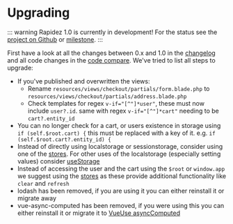 # Upgrading

::: warning Rapidez 1.0 is currently in development!
For the status see the [project on Github](https://github.com/orgs/rapidez/projects/1) or [milestone](https://github.com/rapidez/rapidez/milestone/1).
:::

First have a look at all the changes between 0.x and 1.0 in the [changelog](https://github.com/rapidez/core/blob/master/CHANGELOG.md) and all code changes in the [code compare](https://github.com/rapidez/core/compare/0.x...master). We've tried to list all steps to upgrade:

- If you've published and overwritten the views:
  - Rename `resources/views/checkout/partials/form.blade.php` to `resources/views/checkout/partials/address.blade.php`
  - Check templates for regex `v-if="[^"]*user"`, these must now include `user?.id`. same with regex `v-if="[^"]*cart"` needing to be `cart?.entity_id`
- You can no longer check for a cart, or users existence in storage using `if (self.$root.cart) {` this must be replaced with a key of it. e.g. `if (self.$root.cart?.entity_id) {`
- Instead of directly using localstorage or sessionstorage, consider using one of the [stores](https://github.com/rapidez/core/tree/master/resources/js/stores).
  For other uses of the localstorage (especially setting values) consider [useStorage](https://vueuse.org/core/useStorage/)
- Instead of accessing the user and the cart using the `$root` or `window.app` we suggest using the [stores](https://github.com/rapidez/core/tree/master/resources/js/stores) as these provide additional functionality like `clear` and `refresh`
- lodash has been removed, if you are using it you can either reinstall it or migrate away
- vue-async-computed has been removed, if you were using this you can either reinstall it or migrate it to [VueUse asyncComputed](https://vueuse.org/core/computedAsync/)
